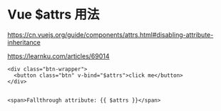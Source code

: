 # Vue $attrs 用法

https://cn.vuejs.org/guide/components/attrs.html#disabling-attribute-inheritance 

https://learnku.com/articles/69014


```
<div class="btn-wrapper">
  <button class="btn" v-bind="$attrs">click me</button>
</div>


<span>Fallthrough attribute: {{ $attrs }}</span>
```
